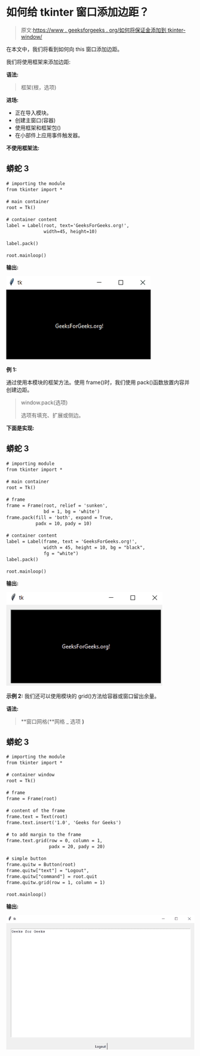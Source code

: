 # 如何给 tkinter 窗口添加边距？

> 原文:[https://www . geeksforgeeks . org/如何将保证金添加到 tkinter-window/](https://www.geeksforgeeks.org/how-to-add-a-margin-to-a-tkinter-window/)

在本文中，我们将看到如何向 this 窗口添加边距。

我们将使用框架来添加边距:

**语法:**

> 框架(根，选项)

**进场:**

*   正在导入模块。
*   创建主窗口(容器)
*   使用框架和框架包()
*   在小部件上应用事件触发器。

**不使用框架法:**

## 蟒蛇 3

```
# importing the module
from tkinter import *

# main container
root = Tk()

# container content
label = Label(root, text='GeeksForGeeks.org!',
              width=45, height=10)

label.pack()

root.mainloop()
```

**输出:**

![](img/442a32f3963a13bff074ef5f84728926.png)

**例 1:**

通过使用本模块的框架方法。使用 frame()时，我们使用 pack()函数放置内容并创建边距。

> window.pack(选项)
> 
> 选项有填充、扩展或侧边。

**下面是实现:**

## 蟒蛇 3

```
# importing module
from tkinter import *

# main container
root = Tk()

# frame
frame = Frame(root, relief = 'sunken',
              bd = 1, bg = 'white')
frame.pack(fill = 'both', expand = True,
           padx = 10, pady = 10)

# container content
label = Label(frame, text = 'GeeksForGeeks.org!',
              width = 45, height = 10, bg = "black",
              fg = "white")
label.pack()

root.mainloop()
```

**输出:**

![](img/c4942449a995d441c745a70a7a5d71b7.png)

**示例 2:** 我们还可以使用模块的 grid()方法给容器或窗口留出余量。

**语法:**

> **窗口网格(**网格 _ 选项 **)**

## 蟒蛇 3

```
# importing the module
from tkinter import *

# container window
root = Tk()

# frame
frame = Frame(root)

# content of the frame
frame.text = Text(root)
frame.text.insert('1.0', 'Geeks for Geeks')

# to add margin to the frame
frame.text.grid(row = 0, column = 1,
                padx = 20, pady = 20)

# simple button
frame.quitw = Button(root)
frame.quitw["text"] = "Logout",
frame.quitw["command"] = root.quit
frame.quitw.grid(row = 1, column = 1)

root.mainloop()
```

**输出:**

![](img/90562cde5c04104720cd1c18dc3ac1b5.png)